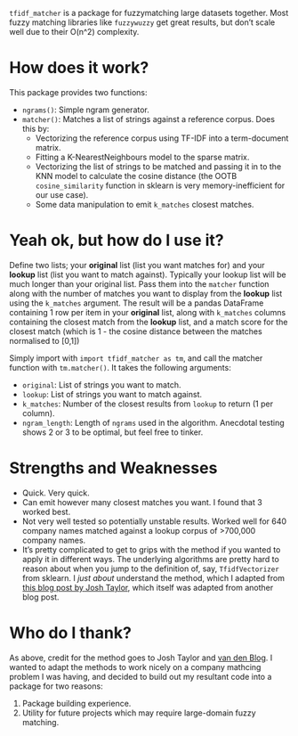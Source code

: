 `tfidf_matcher` is a package for fuzzymatching large datasets together. Most
fuzzy matching libraries like `fuzzywuzzy` get great results, but don&rsquo;t scale
well due to their O(n^2) complexity.


# How does it work?

This package provides two functions:

-   `ngrams()`: Simple ngram generator.
-   `matcher()`: Matches a list of strings against a reference corpus. Does this by:
    -   Vectorizing the reference corpus using TF-IDF into a term-document matrix.
    -   Fitting a K-NearestNeighbours model to the sparse matrix.
    -   Vectorizing the list of strings to be matched and passing it in to the KNN
        model to calculate the cosine distance (the OOTB `cosine_similarity`
        function in sklearn is very memory-inefficient for our use case).
    -   Some data manipulation to emit `k_matches` closest matches.


# Yeah ok, but how do I use it?

Define two lists; your **original** list (list you want matches for) and your
**lookup** list (list you want to match against). Typically your lookup list will
be much longer than your original list. Pass them into the `matcher` function
along with the number of matches you want to display from the **lookup** list
using the `k_matches` argument. The result will be a pandas DataFrame containing
1 row per item in your **original** list, along with `k_matches` columns
containing the closest match from the **lookup** list, and a match score for the
closest match (which is 1 - the cosine distance between the matches normalised
to [0,1])

Simply import with `import tfidf_matcher as tm`, and call the matcher function
with `tm.matcher()`. It takes the following arguments:

-   `original`: List of strings you want to match.
-   `lookup`: List of strings you want to match against.
-   `k_matches`: Number of the closest results from `lookup` to return (1 per column).
-   `ngram_length`: Length of `ngrams` used in the algorithm. Anecdotal testing
    shows 2 or 3 to be optimal, but feel free to tinker.


# Strengths and Weaknesses

-   Quick. Very quick.
-   Can emit however many closest matches you want. I found that 3 worked best.
-   Not very well tested so potentially unstable results. Worked well for 640
    company names matched against a lookup corpus of >700,000 company names.
-   It&rsquo;s pretty complicated to get to grips with the method if you wanted to apply
    it in different ways. The underlying algorithms are pretty hard to reason
    about when you jump to the definition of, say, `TfidfVectorizer` from sklearn.
    I *just about* understand the method, which I adapted from [this blog post by
    Josh Taylor](https://towardsdatascience.com/fuzzy-matching-at-scale-84f2bfd0c536), which itself was adapted from another blog post.


# Who do I thank?

As above, credit for the method goes to Josh Taylor and [van den Blog](https://bergvca.github.io/). I wanted
to adapt the methods to work nicely on a company mathcing problem I was having,
and decided to build out my resultant code into a package for two reasons:

1.  Package building experience.
2.  Utility for future projects which may require large-domain fuzzy matching.

